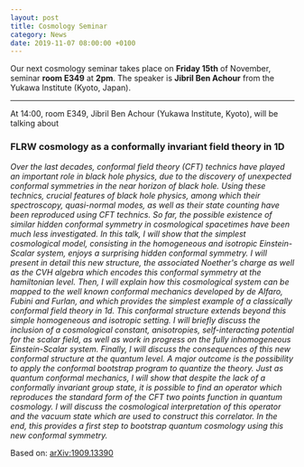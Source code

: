 ```yaml
---
layout: post
title: Cosmology Seminar
category: News
date: 2019-11-07 08:00:00 +0100
---
```


Our next cosmology seminar takes place on **Friday 15th** of November,
seminar **room E349** at **2pm**. The speaker is **Jibril Ben Achour**
from the Yukawa Institute (Kyoto, Japan).

---

At 14:00, room E349, Jibril Ben Achour (Yukawa Institute, Kyoto), will be talking about


### FLRW cosmology as a conformally invariant field theory in 1D


*Over the last decades, conformal field theory (CFT) technics have
played an important role in black hole physics, due to the discovery
of unexpected conformal symmetries in the near horizon of black
hole. Using these technics, crucial features of black hole physics,
among which their spectroscopy, quasi-normal modes, as well as their
state counting have been reproduced using CFT technics.  So far, the
possible existence of similar hidden conformal symmetry in
cosmological spacetimes have been much less investigated.  In this
talk, I will show that the simplest cosmological model, consisting in
the homogeneous and isotropic Einstein-Scalar system, enjoys a
surprising hidden conformal symmetry. I will present in detail this
new structure, the associated Noether's charge as well as the CVH
algebra which encodes this conformal symmetry at the hamiltonian
level.  Then, I will explain how this cosmological system can be
mapped to the well known conformal mechanics developed by de Alfaro,
Fubini and Furlan, and which provides the simplest example of a
classically conformal field theory in 1d. This conformal structure
extends beyond this simple homogeneous and isotropic setting. I will
briefly discuss the inclusion of a cosmological constant,
anisotropies, self-interacting potential for the scalar field, as well
as work in progress on the fully inhomogeneous Einstein-Scalar system.
Finally, I will discuss the consequences of this new conformal
structure at the quantum level. A major outcome is the possibility to
apply the conformal bootstrap program to quantize the theory. Just as
quantum conformal mechanics, I will show that despite the lack of a
conformally invariant group state, it is possible to find an operator
which reproduces the standard form of the CFT two points function in
quantum cosmology. I will discuss the cosmological interpretation of
this operator and the vacuum state which are used to construct this
correlator.  In the end, this provides a first step to bootstrap
quantum cosmology using this new conformal symmetry.*

Based on: [arXiv:1909.13390](https://arxiv.org/abs/1909.13390)

